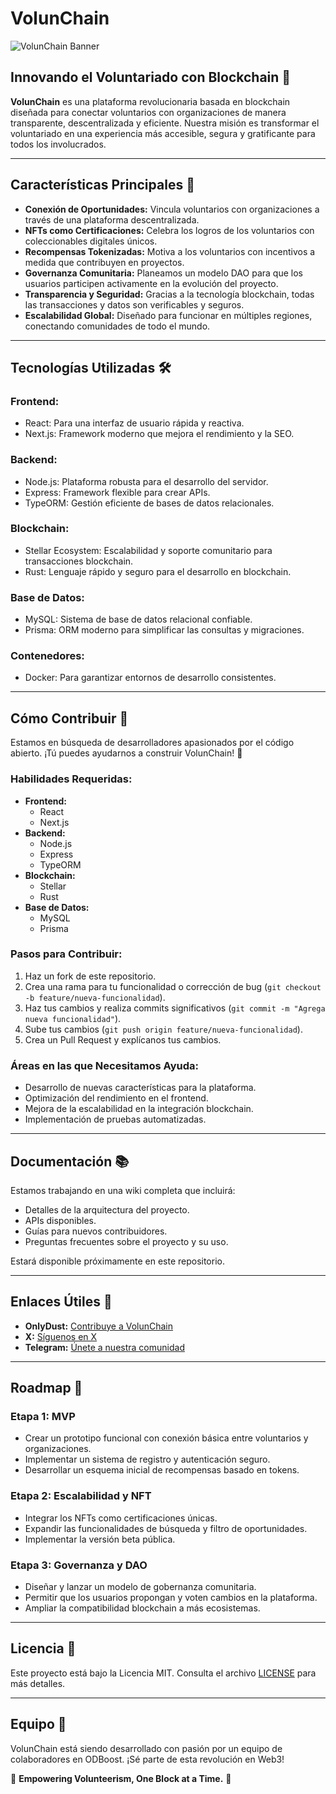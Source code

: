 # VolunChain

![VolunChain Banner](https://x.com/volunchain/banner.jpg)  

## Innovando el Voluntariado con Blockchain 🚀

**VolunChain** es una plataforma revolucionaria basada en blockchain diseñada para conectar voluntarios con organizaciones de manera transparente, descentralizada y eficiente. Nuestra misión es transformar el voluntariado en una experiencia más accesible, segura y gratificante para todos los involucrados.

---

## Características Principales 🌟

- **Conexión de Oportunidades:** Vincula voluntarios con organizaciones a través de una plataforma descentralizada.
- **NFTs como Certificaciones:** Celebra los logros de los voluntarios con coleccionables digitales únicos.
- **Recompensas Tokenizadas:** Motiva a los voluntarios con incentivos a medida que contribuyen en proyectos.
- **Governanza Comunitaria:** Planeamos un modelo DAO para que los usuarios participen activamente en la evolución del proyecto.
- **Transparencia y Seguridad:** Gracias a la tecnología blockchain, todas las transacciones y datos son verificables y seguros.
- **Escalabilidad Global:** Diseñado para funcionar en múltiples regiones, conectando comunidades de todo el mundo.

---

## Tecnologías Utilizadas 🛠️

### **Frontend:**
- React: Para una interfaz de usuario rápida y reactiva.
- Next.js: Framework moderno que mejora el rendimiento y la SEO.

### **Backend:**
- Node.js: Plataforma robusta para el desarrollo del servidor.
- Express: Framework flexible para crear APIs.
- TypeORM: Gestión eficiente de bases de datos relacionales.

### **Blockchain:**
- Stellar Ecosystem: Escalabilidad y soporte comunitario para transacciones blockchain.
- Rust: Lenguaje rápido y seguro para el desarrollo en blockchain.

### **Base de Datos:**
- MySQL: Sistema de base de datos relacional confiable.
- Prisma: ORM moderno para simplificar las consultas y migraciones.

### **Contenedores:**
- Docker: Para garantizar entornos de desarrollo consistentes.

---

## Cómo Contribuir 🤝

Estamos en búsqueda de desarrolladores apasionados por el código abierto. ¡Tú puedes ayudarnos a construir VolunChain! 🙌

### **Habilidades Requeridas:**
- **Frontend:**
  - React
  - Next.js
- **Backend:**
  - Node.js
  - Express
  - TypeORM
- **Blockchain:**
  - Stellar
  - Rust
- **Base de Datos:**
  - MySQL
  - Prisma

### Pasos para Contribuir:
1. Haz un fork de este repositorio.
2. Crea una rama para tu funcionalidad o corrección de bug (`git checkout -b feature/nueva-funcionalidad`).
3. Haz tus cambios y realiza commits significativos (`git commit -m "Agrega nueva funcionalidad"`).
4. Sube tus cambios (`git push origin feature/nueva-funcionalidad`).
5. Crea un Pull Request y explícanos tus cambios.

### Áreas en las que Necesitamos Ayuda:
- Desarrollo de nuevas características para la plataforma.
- Optimización del rendimiento en el frontend.
- Mejora de la escalabilidad en la integración blockchain.
- Implementación de pruebas automatizadas.

---

## Documentación 📚

Estamos trabajando en una wiki completa que incluirá:
- Detalles de la arquitectura del proyecto.
- APIs disponibles.
- Guías para nuevos contribuidores.
- Preguntas frecuentes sobre el proyecto y su uso.

Estará disponible próximamente en este repositorio.

---

## Enlaces Útiles 🔗

- **OnlyDust:** [Contribuye a VolunChain](https://app.onlydust.com/p/volunchain)
- **X:** [Síguenos en X](https://x.com/volunchain)
- **Telegram:** [Únete a nuestra comunidad](https://t.me/volunchain/1)

---

## Roadmap 📅

### **Etapa 1: MVP**
- Crear un prototipo funcional con conexión básica entre voluntarios y organizaciones.
- Implementar un sistema de registro y autenticación seguro.
- Desarrollar un esquema inicial de recompensas basado en tokens.

### **Etapa 2: Escalabilidad y NFT**
- Integrar los NFTs como certificaciones únicas.
- Expandir las funcionalidades de búsqueda y filtro de oportunidades.
- Implementar la versión beta pública.

### **Etapa 3: Governanza y DAO**
- Diseñar y lanzar un modelo de gobernanza comunitaria.
- Permitir que los usuarios propongan y voten cambios en la plataforma.
- Ampliar la compatibilidad blockchain a más ecosistemas.

---

## Licencia 📄
Este proyecto está bajo la Licencia MIT. Consulta el archivo [LICENSE](./LICENSE) para más detalles.

---

## Equipo 👥
VolunChain está siendo desarrollado con pasión por un equipo de colaboradores en ODBoost. ¡Sé parte de esta revolución en Web3!

🎉 **Empowering Volunteerism, One Block at a Time.** 🎉
    